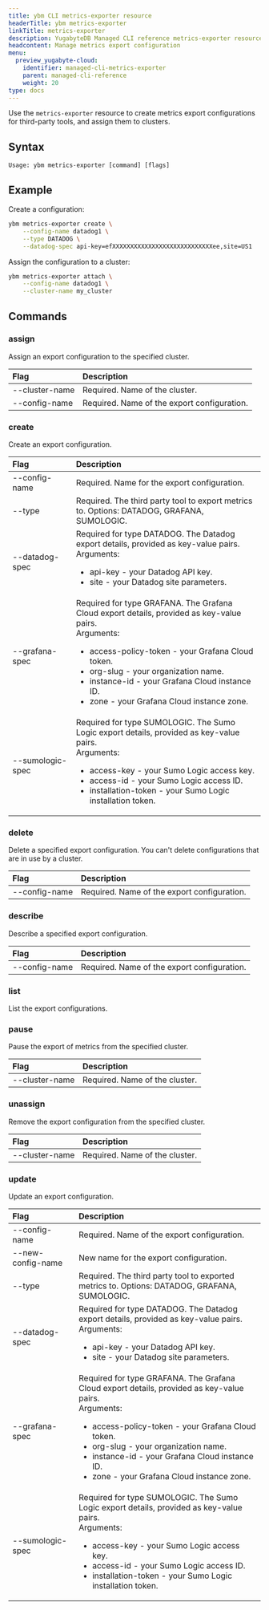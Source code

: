 ```yaml
---
title: ybm CLI metrics-exporter resource
headerTitle: ybm metrics-exporter
linkTitle: metrics-exporter
description: YugabyteDB Managed CLI reference metrics-exporter resource.
headcontent: Manage metrics export configuration
menu:
  preview_yugabyte-cloud:
    identifier: managed-cli-metrics-exporter
    parent: managed-cli-reference
    weight: 20
type: docs
---
```


Use the `metrics-exporter` resource to create metrics export configurations for third-party tools, and assign them to clusters.

## Syntax

```text
Usage: ybm metrics-exporter [command] [flags]
```

## Example

Create a configuration:

```sh
ybm metrics-exporter create \
    --config-name datadog1 \
    --type DATADOG \
    --datadog-spec api-key=efXXXXXXXXXXXXXXXXXXXXXXXXXXXXee,site=US1
```

Assign the configuration to a cluster:

```sh
ybm metrics-exporter attach \
    --config-name datadog1 \
    --cluster-name my_cluster
```

## Commands

### assign

Assign an export configuration to the specified cluster.

| Flag | Description |
| :--- | :--- |
| --cluster-name | Required. Name of the cluster. |
| --config-name | Required. Name of the export configuration. |

### create

Create an export configuration.

| Flag | Description |
| :--- | :--- |
| --config-name | Required. Name for the export configuration. |
| --type | Required. The third party tool to export metrics to. Options: DATADOG, GRAFANA, SUMOLOGIC. |
| --datadog-spec | Required for type DATADOG. The Datadog export details, provided as key-value pairs.<br>Arguments:<ul><li>api-key - your Datadog API key.</li><li>site - your Datadog site parameters.</li></ul> |
| --grafana-spec | Required for type GRAFANA. The Grafana Cloud export details, provided as key-value pairs.<br>Arguments:<ul><li>access-policy-token - your Grafana Cloud token.</li><li>org-slug - your organization name.</li><li>instance-id - your Grafana Cloud instance ID.</li><li>zone - your Grafana Cloud instance zone.</li></ul> |
| --sumologic-spec | Required for type SUMOLOGIC. The Sumo Logic export details, provided as key-value pairs.<br>Arguments:<ul><li>access-key - your Sumo Logic access key.</li><li>access-id - your Sumo Logic access ID.</li><li>installation-token - your Sumo Logic installation token.</li></ul> |

### delete

Delete a specified export configuration. You can't delete configurations that are in use by a cluster.

| Flag | Description |
| :--- | :--- |
| --config-name | Required. Name of the export configuration. |

### describe

Describe a specified export configuration.

| Flag | Description |
| :--- | :--- |
| --config-name | Required. Name of the export configuration. |

### list

List the export configurations.

### pause

Pause the export of metrics from the specified cluster.

| Flag | Description |
| :--- | :--- |
| --cluster-name | Required. Name of the cluster. |

### unassign

Remove the export configuration from the specified cluster.

| Flag | Description |
| :--- | :--- |
| --cluster-name | Required. Name of the cluster. |

### update

Update an export configuration.

| Flag | Description |
| :--- | :--- |
| --config-name | Required. Name of the export configuration. |
| --new-config-name | New name for the export configuration. |
| --type | Required. The third party tool to exported metrics to. Options: DATADOG, GRAFANA, SUMOLOGIC. |
| --datadog-spec | Required for type DATADOG. The Datadog export details, provided as key-value pairs.<br>Arguments:<ul><li>api-key - your Datadog API key.</li><li>site - your Datadog site parameters.</li></ul> |
| --grafana-spec | Required for type GRAFANA. The Grafana Cloud export details, provided as key-value pairs.<br>Arguments:<ul><li>access-policy-token - your Grafana Cloud token.</li><li>org-slug - your organization name.</li><li>instance-id - your Grafana Cloud instance ID.</li><li>zone - your Grafana Cloud instance zone.</li></ul> |
| --sumologic-spec | Required for type SUMOLOGIC. The Sumo Logic export details, provided as key-value pairs.<br>Arguments:<ul><li>access-key - your Sumo Logic access key.</li><li>access-id - your Sumo Logic access ID.</li><li>installation-token - your Sumo Logic installation token.</li></ul> |
